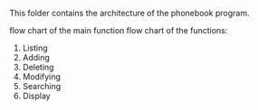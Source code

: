 This folder contains the architecture of the phonebook program.

flow chart of the main function
flow chart of the functions:
1) Listing
2) Adding
3) Deleting
4) Modifying
5) Searching
6) Display
